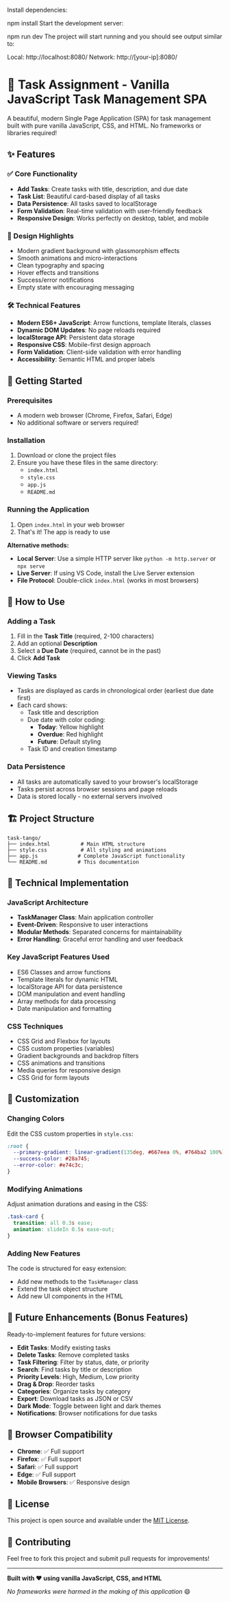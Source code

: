 
Install dependencies:

npm install
Start the development server:

npm run dev
The project will start running and you should see output similar to:

Local:   http://localhost:8080/
Network: http://[your-ip]:8080/

# 🎯 Task Assignment - Vanilla JavaScript Task Management SPA

A beautiful, modern Single Page Application (SPA) for task management built with pure vanilla JavaScript, CSS, and HTML. No frameworks or libraries required!

## ✨ Features

### ✅ Core Functionality
- **Add Tasks**: Create tasks with title, description, and due date
- **Task List**: Beautiful card-based display of all tasks
- **Data Persistence**: All tasks saved to localStorage
- **Form Validation**: Real-time validation with user-friendly feedback
- **Responsive Design**: Works perfectly on desktop, tablet, and mobile

### 🎨 Design Highlights
- Modern gradient background with glassmorphism effects
- Smooth animations and micro-interactions
- Clean typography and spacing
- Hover effects and transitions
- Success/error notifications
- Empty state with encouraging messaging

### 🛠 Technical Features
- **Modern ES6+ JavaScript**: Arrow functions, template literals, classes
- **Dynamic DOM Updates**: No page reloads required
- **localStorage API**: Persistent data storage
- **Responsive CSS**: Mobile-first design approach
- **Form Validation**: Client-side validation with error handling
- **Accessibility**: Semantic HTML and proper labels

## 🚀 Getting Started

### Prerequisites
- A modern web browser (Chrome, Firefox, Safari, Edge)
- No additional software or servers required!

### Installation
1. Download or clone the project files
2. Ensure you have these files in the same directory:
   - `index.html`
   - `style.css`
   - `app.js`
   - `README.md`

### Running the Application
1. Open `index.html` in your web browser
2. That's it! The app is ready to use

**Alternative methods:**
- **Local Server**: Use a simple HTTP server like `python -m http.server` or `npx serve`
- **Live Server**: If using VS Code, install the Live Server extension
- **File Protocol**: Double-click `index.html` (works in most browsers)

## 📱 How to Use

### Adding a Task
1. Fill in the **Task Title** (required, 2-100 characters)
2. Add an optional **Description** 
3. Select a **Due Date** (required, cannot be in the past)
4. Click **Add Task**

### Viewing Tasks
- Tasks are displayed as cards in chronological order (earliest due date first)
- Each card shows:
  - Task title and description
  - Due date with color coding:
    - **Today**: Yellow highlight
    - **Overdue**: Red highlight
    - **Future**: Default styling
  - Task ID and creation timestamp

### Data Persistence
- All tasks are automatically saved to your browser's localStorage
- Tasks persist across browser sessions and page reloads
- Data is stored locally - no external servers involved

## 🏗 Project Structure

```
task-tango/
├── index.html          # Main HTML structure
├── style.css           # All styling and animations
├── app.js             # Complete JavaScript functionality
└── README.md          # This documentation
```

## 🔧 Technical Implementation

### JavaScript Architecture
- **TaskManager Class**: Main application controller
- **Event-Driven**: Responsive to user interactions
- **Modular Methods**: Separated concerns for maintainability
- **Error Handling**: Graceful error handling and user feedback

### Key JavaScript Features Used
- ES6 Classes and arrow functions
- Template literals for dynamic HTML
- localStorage API for data persistence
- DOM manipulation and event handling
- Array methods for data processing
- Date manipulation and formatting

### CSS Techniques
- CSS Grid and Flexbox for layouts
- CSS custom properties (variables)
- Gradient backgrounds and backdrop filters
- CSS animations and transitions
- Media queries for responsive design
- CSS Grid for form layouts

## 🎨 Customization

### Changing Colors
Edit the CSS custom properties in `style.css`:
```css
:root {
  --primary-gradient: linear-gradient(135deg, #667eea 0%, #764ba2 100%);
  --success-color: #28a745;
  --error-color: #e74c3c;
}
```

### Modifying Animations
Adjust animation durations and easing in the CSS:
```css
.task-card {
  transition: all 0.3s ease;
  animation: slideIn 0.5s ease-out;
}
```

### Adding New Features
The code is structured for easy extension:
- Add new methods to the `TaskManager` class
- Extend the task object structure
- Add new UI components in the HTML

## 🔮 Future Enhancements (Bonus Features)

Ready-to-implement features for future versions:
- **Edit Tasks**: Modify existing tasks
- **Delete Tasks**: Remove completed tasks
- **Task Filtering**: Filter by status, date, or priority
- **Search**: Find tasks by title or description
- **Priority Levels**: High, Medium, Low priority
- **Drag & Drop**: Reorder tasks
- **Categories**: Organize tasks by category
- **Export**: Download tasks as JSON or CSV
- **Dark Mode**: Toggle between light and dark themes
- **Notifications**: Browser notifications for due tasks

## 🌟 Browser Compatibility

- **Chrome**: ✅ Full support
- **Firefox**: ✅ Full support  
- **Safari**: ✅ Full support
- **Edge**: ✅ Full support
- **Mobile Browsers**: ✅ Responsive design

## 📄 License

This project is open source and available under the [MIT License](LICENSE).

## 🤝 Contributing

Feel free to fork this project and submit pull requests for improvements!

---

**Built with ❤️ using vanilla JavaScript, CSS, and HTML**

*No frameworks were harmed in the making of this application* 😄
